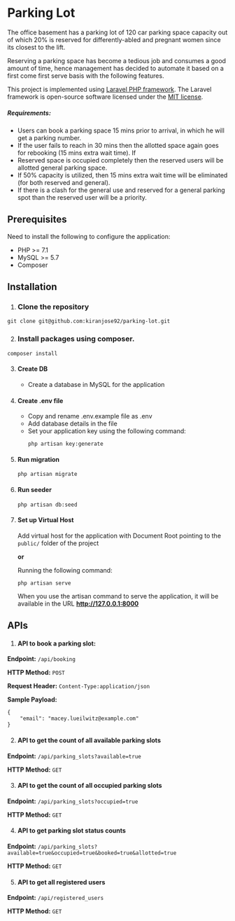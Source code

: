 # Parking Lot

The office basement has a parking lot of 120 car parking space capacity out of which 20% is reserved for differently-abled and pregnant women since its
closest to the lift.

Reserving a parking space has become a tedious job and consumes a good amount of time, hence management has decided to
automate it based on a first come first serve basis with the following features.

This project is implemented using [Laravel PHP framework](https://laravel.com). The Laravel framework is open-source software licensed under the [MIT license](https://opensource.org/licenses/MIT).

##### Requirements:
* Users can book a parking space 15 mins prior to arrival, in which he will get a parking number.
* If the user fails to reach in 30 mins then the allotted space again goes for rebooking (15 mins extra wait time). If
* Reserved space is occupied completely then the reserved users will be allotted general parking space.
* If 50% capacity is utilized, then 15 mins extra wait time will be eliminated (for both reserved and general).
* If there is a clash for the general use and reserved for a general parking spot than the reserved user will be a priority.

## Prerequisites
Need to install the following to configure the application:
* PHP >= 7.1
* MySQL >= 5.7
* Composer

## Installation
1. ### Clone the repository
```
git clone git@github.com:kiranjose92/parking-lot.git
```
2. ### Install packages using composer.
```
composer install
```
3. #### Create DB
    * Create a database in MySQL for the application

4. #### Create .env file
    * Copy and rename .env.example file as .env
    * Add database details in the file
    * Set your application key using the following command:
        ```
        php artisan key:generate
        ```

5. #### Run migration
    ```
    php artisan migrate
    ```

6.  #### Run seeder
    ```
    php artisan db:seed
    ```
7. #### Set up Virtual Host

    Add virtual host for the application with Document Root pointing to 
    the `public/` folder of the project

    **or**

    Running the following command:
    ```
    php artisan serve
    ```
    When you use the artisan command to serve the application, it will be available in the URL **http://127.0.0.1:8000**

## APIs

1. #### API to book a parking slot:

**Endpoint:** `/api/booking`

**HTTP Method:** `POST`

**Request Header:** `Content-Type:application/json`

**Sample Payload:** 
```
{
	"email": "macey.lueilwitz@example.com"
}
```


2. #### API to get the count of all available parking slots

**Endpoint:** `/api/parking_slots?available=true`

**HTTP Method:** `GET`

3. #### API to get the count of all occupied parking slots

**Endpoint:** `/api/parking_slots?occupied=true`

**HTTP Method:** `GET`

4. #### API to get parking slot status counts 

**Endpoint:** `/api/parking_slots?available=true&occupied=true&booked=true&allotted=true`

**HTTP Method:** `GET`

5. #### API to get all registered users

**Endpoint:** `/api/registered_users`

**HTTP Method:** `GET`
